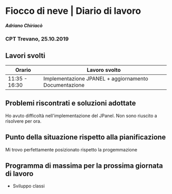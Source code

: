 

# Fiocco di neve | Diario di lavoro
##### Adriano Chiriacò
### CPT Trevano, 25.10.2019

## Lavori svolti


|Orario        |Lavoro svolto                 |
|--------------|---------------------------------------------------------|
|11:35 - 16:30 |Implementazione JPANEL  + aggiornamento  Documentazione  |


##  Problemi riscontrati e soluzioni adottate
Ho avuto difficoltà nell'implementazione del JPanel.
Non sono riuscito a risolvere per ora.
##  Punto della situazione rispetto alla pianificazione
Mi trovo perfettamente posizionato rispetto la progemmazione

## Programma di massima per la prossima giornata di lavoro
- Sviluppo classi
